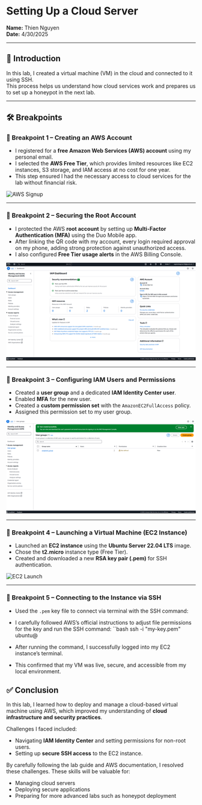 # Setting Up a Cloud Server

**Name:** Thien Nguyen  
**Date:** 4/30/2025  

---

## 📖 Introduction
In this lab, I created a virtual machine (VM) in the cloud and connected to it using SSH.  
This process helps us understand how cloud services work and prepares us to set up a honeypot in the next lab.  


---

## 🛠 Breakpoints

### 🔹 Breakpoint 1 – Creating an AWS Account
- I registered for a **free Amazon Web Services (AWS) account** using my personal email.  
- I selected the **AWS Free Tier**, which provides limited resources like EC2 instances, S3 storage, and IAM access at no cost for one year.  
- This step ensured I had the necessary access to cloud services for the lab without financial risk.  

![AWS Signup](<img width="624" height="322" alt="Picture1" src="https://github.com/user-attachments/assets/1fb313a5-46c1-45d5-acc6-1f7cf177c6f4" />)

---

### 🔹 Breakpoint 2 – Securing the Root Account
- I protected the AWS **root account** by setting up **Multi-Factor Authentication (MFA)** using the Duo Mobile app.  
- After linking the QR code with my account, every login required approval on my phone, adding strong protection against unauthorized access.  
- I also configured **Free Tier usage alerts** in the AWS Billing Console.  

![MFA Setup](images/aws-mfa.png)

---

### 🔹 Breakpoint 3 – Configuring IAM Users and Permissions
- Created a **user group** and a dedicated **IAM Identity Center user**.  
- Enabled **MFA** for the new user.  
- Created a **custom permission set** with the `AmazonEC2FullAccess` policy.  
- Assigned this permission set to my user group.  

![IAM Dashboard](images/aws-iam.png)

---

### 🔹 Breakpoint 4 – Launching a Virtual Machine (EC2 Instance)
- Launched an **EC2 instance** using the **Ubuntu Server 22.04 LTS** image.  
- Chose the **t2.micro** instance type (Free Tier).  
- Created and downloaded a new **RSA key pair (.pem)** for SSH authentication.  

![EC2 Launch](images/aws-ec2-launch.png)

---

### 🔹 Breakpoint 5 – Connecting to the Instance via SSH
- Used the `.pem` key file to connect via terminal with the SSH command:
- I carefully followed AWS’s official instructions to adjust file permissions for the key and run the SSH command:
``bash
ssh -i "my-key.pem" ubuntu@<public-ip-address>

- After running the command, I successfully logged into my EC2 instance’s terminal.
- This confirmed that my VM was live, secure, and accessible from my local environment.
## ✅ Conclusion
In this lab, I learned how to deploy and manage a cloud-based virtual machine using AWS, which improved my understanding of **cloud infrastructure and security practices**.  

Challenges I faced included:  
- Navigating **IAM Identity Center** and setting permissions for non-root users.  
- Setting up **secure SSH access** to the EC2 instance.  

By carefully following the lab guide and AWS documentation, I resolved these challenges. These skills will be valuable for:  
- Managing cloud servers  
- Deploying secure applications  
- Preparing for more advanced labs such as honeypot deployment  



